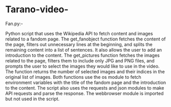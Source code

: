 # Tarano-video-
 Fan.py:-
 
 Python script that uses the Wikipedia API to fetch content and images related to a fandom page. The get_fanobject function fetches the content of the page, filters out unnecessary lines at the beginning, and splits the remaining content into a list of sentences. It also allows the user to add an introduction to the content. The get_pictures function fetches the images related to the page, filters them to include only JPG and PNG files, and prompts the user to select the images they would like to use in the video. The function returns the number of selected images and their indices in the original list of images. Both functions use the os module to fetch environment variables with the title of the fandom page and the introduction to the content. The script also uses the requests and json modules to make API requests and parse the response. The webbrowser module is imported but not used in the script.

